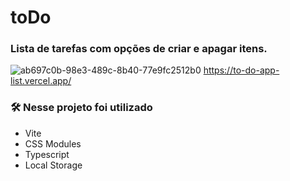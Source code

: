 # toDo
### Lista de tarefas com opções de criar e apagar itens.
![ab697c0b-98e3-489c-8b40-77e9fc2512b0](https://user-images.githubusercontent.com/105231558/189737478-db2843a7-57ab-4fa0-8b6d-1f4b54db8026.png)
https://to-do-app-list.vercel.app/
### 🛠️ Nesse projeto foi utilizado

* Vite
* CSS Modules
* Typescript
* Local Storage
